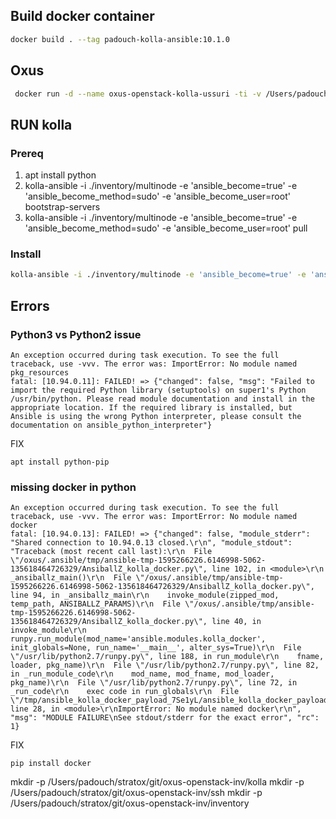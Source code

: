 ## Build docker container
``` bash
docker build . --tag padouch-kolla-ansible:10.1.0
```

## Oxus
``` bash
 docker run -d --name oxus-openstack-kolla-ussuri -ti -v /Users/padouch/stratox/git/oxus-openstack-inv/kolla:/etc/kolla -v /Users/padouch/stratox/git/oxus-openstack-inv/inventory:/root/inventory -v /Users/padouch/stratox/git/oxus-openstack-inv/ssh:/root/.ssh  padouch-kolla-ansible:10.1.0 bash
```

## RUN kolla
### Prereq
1. apt install python
2. kolla-ansible -i ./inventory/multinode -e 'ansible_become=true' -e 'ansible_become_method=sudo' -e 'ansible_become_user=root' bootstrap-servers
3. kolla-ansible -i ./inventory/multinode -e 'ansible_become=true' -e 'ansible_become_method=sudo' -e 'ansible_become_user=root' pull

### Install 
```bash
kolla-ansible -i ./inventory/multinode -e 'ansible_become=true' -e 'ansible_become_method=sudo' -e 'ansible_become_user=root' deploy
```
## Errors
### Python3 vs Python2 issue
```
An exception occurred during task execution. To see the full traceback, use -vvv. The error was: ImportError: No module named pkg_resources
fatal: [10.94.0.11]: FAILED! => {"changed": false, "msg": "Failed to import the required Python library (setuptools) on super1's Python /usr/bin/python. Please read module documentation and install in the appropriate location. If the required library is installed, but Ansible is using the wrong Python interpreter, please consult the documentation on ansible_python_interpreter"}
```
FIX
```
apt install python-pip
```

### missing docker in python
```
An exception occurred during task execution. To see the full traceback, use -vvv. The error was: ImportError: No module named docker
fatal: [10.94.0.13]: FAILED! => {"changed": false, "module_stderr": "Shared connection to 10.94.0.13 closed.\r\n", "module_stdout": "Traceback (most recent call last):\r\n  File \"/oxus/.ansible/tmp/ansible-tmp-1595266226.6146998-5062-135618464726329/AnsiballZ_kolla_docker.py\", line 102, in <module>\r\n    _ansiballz_main()\r\n  File \"/oxus/.ansible/tmp/ansible-tmp-1595266226.6146998-5062-135618464726329/AnsiballZ_kolla_docker.py\", line 94, in _ansiballz_main\r\n    invoke_module(zipped_mod, temp_path, ANSIBALLZ_PARAMS)\r\n  File \"/oxus/.ansible/tmp/ansible-tmp-1595266226.6146998-5062-135618464726329/AnsiballZ_kolla_docker.py\", line 40, in invoke_module\r\n    runpy.run_module(mod_name='ansible.modules.kolla_docker', init_globals=None, run_name='__main__', alter_sys=True)\r\n  File \"/usr/lib/python2.7/runpy.py\", line 188, in run_module\r\n    fname, loader, pkg_name)\r\n  File \"/usr/lib/python2.7/runpy.py\", line 82, in _run_module_code\r\n    mod_name, mod_fname, mod_loader, pkg_name)\r\n  File \"/usr/lib/python2.7/runpy.py\", line 72, in _run_code\r\n    exec code in run_globals\r\n  File \"/tmp/ansible_kolla_docker_payload_7Se1yL/ansible_kolla_docker_payload.zip/ansible/modules/kolla_docker.py\", line 28, in <module>\r\nImportError: No module named docker\r\n", "msg": "MODULE FAILURE\nSee stdout/stderr for the exact error", "rc": 1}
```
FIX
```
pip install docker
```


mkdir -p /Users/padouch/stratox/git/oxus-openstack-inv/kolla
mkdir -p /Users/padouch/stratox/git/oxus-openstack-inv/ssh
mkdir -p /Users/padouch/stratox/git/oxus-openstack-inv/inventory
